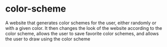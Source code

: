 # color-scheme
 A website that generates color schemes for the user, either randomly or with a given color. It then changes the look of the website according to the color scheme, allows the user to save favorite color schemes, and allows the user to draw using the color scheme